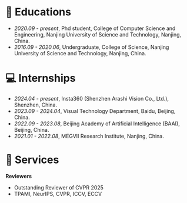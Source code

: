 # 📖 Educations
- *2020.09 - present*, Phd student, College of Computer Science and Engineering, Nanjing University of Science and Technology, Nanjing, China.
- *2016.09 - 2020.06*, Undergraduate, College of Science, Nanjing University of Science and Technology, Nanjing, China.

# 💻 Internships
- *2024.04 - present*, Insta360 (Shenzhen Arashi Vision Co., Ltd.), Shenzhen, China.
- *2023.09 - 2024.04*, Visual Technology Department, Baidu, Beijing, China.
- *2022.09 - 2023.08*, Beijing Academy of Artificial Intelligence (BAAI), Beijing, China.
- *2021.01 - 2022.08*, MEGVII Research Institute, Nanjing, China.

# 💬 Services
**Reviewers**
- Outstanding Reviewer of CVPR 2025
- TPAMI, NeurIPS, CVPR, ICCV, ECCV
